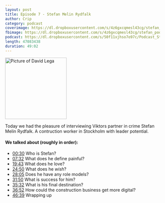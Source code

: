 ```yaml
---
layout: post
title: Episode 7 - Stefan Melin Rydfalk
author: Crip
category: podcast
coverimage: https://dl.dropboxusercontent.com/s/4z6gxcqmesl43cg/stefan_pod.jpg
fbimage: https://dl.dropboxusercontent.com/s/4z6gxcqmesl43cg/stefan_pod.jpg
podcast: https://dl.dropboxusercontent.com/s/50f11xjhso7o97c/Podcast_Stefan_050115.mp3
length: 47083438
duration: 49:02
---
```


<img src="https://dl.dropboxusercontent.com/s/4z6gxcqmesl43cg/stefan_pod.jpg" class="post-image post-image--right" width="200" alt="Picture of David Lega">

<p class="lead">Today we had the pleasure of interviewing Viktors partner in crime Stefan Melin Rydfalk. A contruction worker in Stockholm with leader potential.</p>

#### We talked about (roughly in order):

* [00:30](#t=00:30) Who is Stefan?
* [07:32](#t=07:32) What does he define painful?
* [19:43](#t=19:43) What does he love?
* [24:50](#t=24:50) What does he *wish*?
* [28:05](#t=28:05) Does he have any role models?
* [31:50](#t=31:50) What is success for him?
* [35:32](#t=35:32) What is his final destination?
* [36:52](#t=36:52) How could the construction business get more digital?
* [46:39](#t=46:39) Wrapping up
